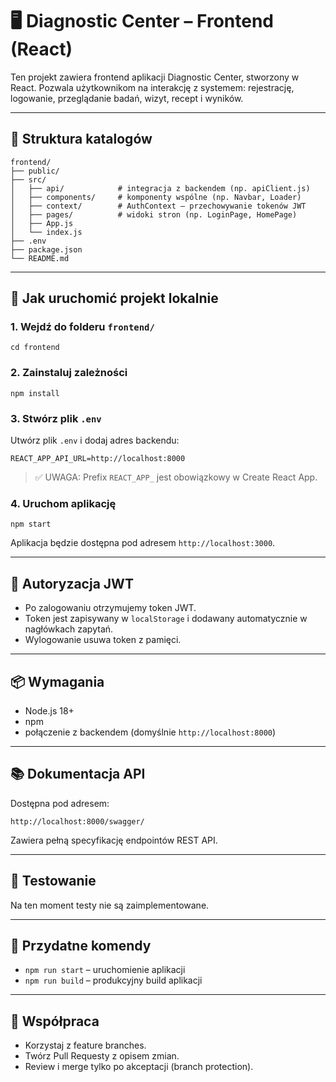 # 🖥️ Diagnostic Center – Frontend (React)

Ten projekt zawiera frontend aplikacji Diagnostic Center, stworzony w React. Pozwala użytkownikom na interakcję z systemem: rejestrację, logowanie, przeglądanie badań, wizyt, recept i wyników.

---

## 📁 Struktura katalogów

```
frontend/
├── public/
├── src/
│   ├── api/            # integracja z backendem (np. apiClient.js)
│   ├── components/     # komponenty wspólne (np. Navbar, Loader)
│   ├── context/        # AuthContext – przechowywanie tokenów JWT
│   ├── pages/          # widoki stron (np. LoginPage, HomePage)
│   ├── App.js
│   └── index.js
├── .env
├── package.json
└── README.md
```

---

## 🚀 Jak uruchomić projekt lokalnie

### 1. Wejdź do folderu `frontend/`

```
cd frontend
```

### 2. Zainstaluj zależności

```
npm install
```

### 3. Stwórz plik `.env`

Utwórz plik `.env` i dodaj adres backendu:

```
REACT_APP_API_URL=http://localhost:8000
```

> ✅ UWAGA: Prefix `REACT_APP_` jest obowiązkowy w Create React App.

### 4. Uruchom aplikację

```
npm start
```

Aplikacja będzie dostępna pod adresem `http://localhost:3000`.

---

## 🔐 Autoryzacja JWT

* Po zalogowaniu otrzymujemy token JWT.
* Token jest zapisywany w `localStorage` i dodawany automatycznie w nagłówkach zapytań.
* Wylogowanie usuwa token z pamięci.

---

## 📦 Wymagania

* Node.js 18+
* npm
* połączenie z backendem (domyślnie `http://localhost:8000`)

---

## 📚 Dokumentacja API

Dostępna pod adresem:

```
http://localhost:8000/swagger/
```

Zawiera pełną specyfikację endpointów REST API.

---

## 🧪 Testowanie

Na ten moment testy nie są zaimplementowane.

---

## 🔗 Przydatne komendy

* `npm run start` – uruchomienie aplikacji
* `npm run build` – produkcyjny build aplikacji

---

## 🤝 Współpraca

* Korzystaj z feature branches.
* Twórz Pull Requesty z opisem zmian.
* Review i merge tylko po akceptacji (branch protection).
